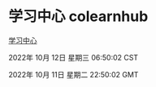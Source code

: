 # 学习中心 colearnhub
[学习中心](http://27.19.33.125:56308/colearnhub/)

2022年 10月 12日 星期三 06:50:02 CST

2022年 10月 11日 星期二 22:50:02 GMT
